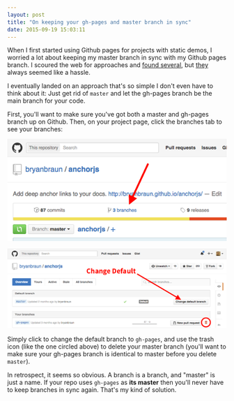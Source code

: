 ```yaml
---
layout: post
title: "On keeping your gh-pages and master branch in sync"
date: 2015-09-19 15:03:11
---
```


When I first started using Github pages for projects with static demos, I worried a lot about keeping my master branch in sync with my Github pages branch. I scoured the web for approaches and [found several][1], but [they][2] always seemed like a hassle.

 [1]: http://lea.verou.me/2011/10/easily-keep-gh-pages-in-sync-with-master/
 [2]: http://jgoodall.me/posts/2012/10/26/keep-gh-pages-in-sync-with-master/

I eventually landed on an approach that's so simple I don't even have to think about it: Just get rid of `master` and let the gh-pages branch be the main branch for your code.

First, you'll want to make sure you've got both a master and gh-pages branch up on Github. Then, on your project page, click the branches tab to see your branches:

<p style="text-align: center;">
  <img alt="" src="/assets/images/branches.png" />
</p>

<p style="text-align: center;">
  <img alt="" src="/assets/images/default.png" />
</p>

Simply click to change the default branch to `gh-pages`, and use the trash icon (like the one circled above) to delete your master branch (you'll want to make sure your gh-pages branch is identical to master before you delete `master`).

In retrospect, it seems so obvious. A branch is a branch, and "master" is just a name. If your repo uses `gh-pages` as **its master** then you'll never have to keep branches in sync again. That's my kind of solution.